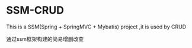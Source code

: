 # SSM-CRUD
This is a SSM(Spring + SpringMVC + Mybatis) project ,it is used by CRUD

通过ssm框架构建的简易增删改查
